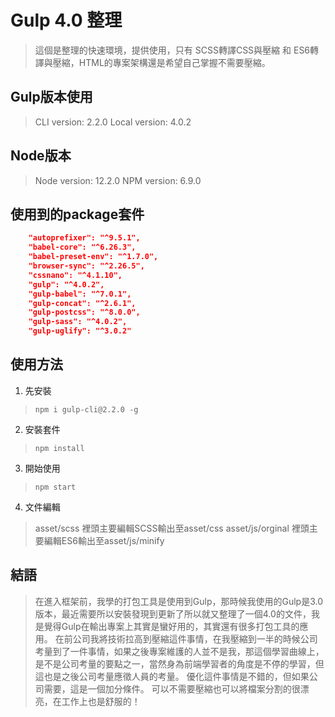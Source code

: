 # Gulp 4.0 整理


> 這個是整理的快速環境，提供使用，只有 SCSS轉譯CSS與壓縮 和 ES6轉譯與壓縮，HTML的專案架構還是希望自己掌握不需要壓縮。
## Gulp版本使用


> CLI version: 2.2.0
> Local version: 4.0.2
## Node版本


> Node version: 12.2.0
> NPM version: 6.9.0
## 使用到的package套件
```json
    "autoprefixer": "^9.5.1",
    "babel-core": "^6.26.3",
    "babel-preset-env": "^1.7.0",
    "browser-sync": "^2.26.5",
    "cssnano": "^4.1.10",
    "gulp": "^4.0.2",
    "gulp-babel": "^7.0.1",
    "gulp-concat": "^2.6.1",
    "gulp-postcss": "^8.0.0",
    "gulp-sass": "^4.0.2",
    "gulp-uglify": "^3.0.2"
```
## 使用方法
1. 先安裝
> `npm i gulp-cli@2.2.0 -g`

2. 安裝套件
> `npm install`

3. 開始使用
> `npm start`

4. 文件編輯
> asset/scss       裡頭主要編輯SCSS輸出至asset/css
> asset/js/orginal 裡頭主要編輯ES6輸出至asset/js/minify
## 結語
> 在進入框架前，我學的打包工具是使用到Gulp，那時候我使用的Gulp是3.0版本，最近需要所以安裝發現到更新了所以就又整理了一個4.0的文件，我是覺得Gulp在輸出專案上其實是蠻好用的，其實還有很多打包工具的應用。
在前公司我將技術拉高到壓縮這件事情，在我壓縮到一半的時候公司考量到了一件事情，如果之後專案維護的人並不是我，那這個學習曲線上，是不是公司考量的要點之一，當然身為前端學習者的角度是不停的學習，但這也是之後公司考量應徵人員的考量。
優化這件事情是不錯的，但如果公司需要，這是一個加分條件。
可以不需要壓縮也可以將檔案分割的很漂亮，在工作上也是舒服的！
